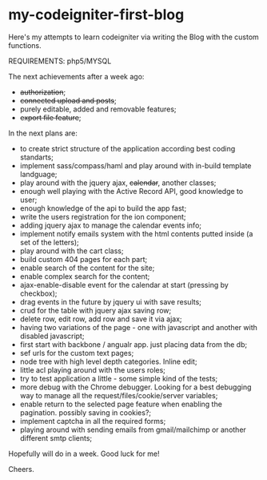my-codeigniter-first-blog
=========================

Here's my attempts to learn codeigniter via writing the Blog with the custom functions.

REQUIREMENTS:
php5/MYSQL

The next achievements after a week ago:
-  ~~authorization~~;
-  ~~connected upload and posts~~;
-  purely editable, added and removable features;
-  ~~export file feature~~;

In the next plans are:
- to create strict structure of the application according best coding standarts;
- implement sass/compass/haml and play around with in-build template landguage;
- play around with the jquery ajax, ~~calendar~~, another classes;
- enough well playing with the Active Record API, good knowledge to user;
- enough knowledge of the api to build the app fast;
- write the users registration for the ion component;
- adding jquery ajax to manage the calendar events info;
- implement notify emails system with the html contents putted inside (a set of the letters);
- play around with the cart class;
- build custom 404 pages for each part;
- enable search of the content for the site;
- enable complex search for the content;
- ajax-enable-disable event for the calendar at start (pressing by checkbox);
- drag events in the future by jquery ui with save results;
- crud for the table with jquery ajax saving row;
- delete row, edit row, add row and save it via ajax;
- having two variations of the page - one with javascript and another with disabled javascript;
- first start with backbone / angualr app. just placing data from the db;
- sef urls for the custom text pages;
- node tree with high level depth categories. Inline edit;
- little acl playing around with the users roles;
- try to test application a little - some simple kind of the tests;
- more debug with the Chrome debugger. Looking for a best debugging way to manage all the request/files/cookie/server variables;
- enable return to the selected page feature when enabling the pagination. possibly saving in cookies?;
- implement captcha in all the required forms;
- playing around with sending emails from gmail/mailchimp or another different smtp clients;

Hopefully will do in a week. Good luck for me!

Cheers.

  
